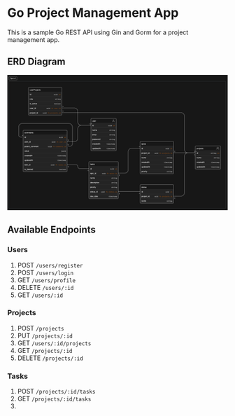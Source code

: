 # Go Project Management App

This is a sample Go REST API using Gin and Gorm for a project management app.
## ERD Diagram

![](./assets/erd.png)

## Available Endpoints

### Users

1. POST `/users/register`
2. POST `/users/login`
3. GET `/users/profile`
4. DELETE `/users/:id`
5. GET `/users/:id`

### Projects

1. POST `/projects`
2. PUT `/projects/:id`
3. GET `/users/:id/projects`
4. GET `/projects/:id`
5. DELETE `/projects/:id`

### Tasks

1. POST `/projects/:id/tasks`
2. GET `/projects/:id/tasks`
3.
